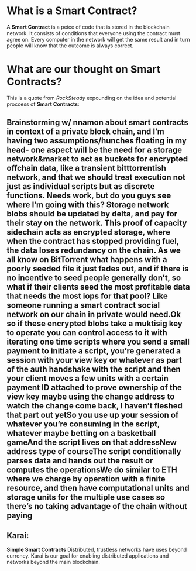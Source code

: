 # What is a Smart Contract?
A **Smart Contract** is a peice of code that is stored in the blockchain network. It consists of conditions that everyone using the contract must agree on. Every computer in the network will get the same result and in turn people will know that the outcome is always correct.
# What are our thought on Smart Contracts?
This is a quote from *RockSteady* expounding on the idea and potential proccess of **Smart Contracts**:
## Brainstorming w/ nnamon about smart contracts in context of a private block chain, and I’m having two assumptions/hunches floating in my head- one aspect will be the need for a storage network&market to act as buckets for encrypted offchain data, like a transient bitttorrentish network, and that we should treat execution not just as individual scripts but as discrete functions. Needs work, but do you guys see where I’m going with this? Storage network blobs should be updated by delta, and pay for their stay on the network. This proof of capacity sidechain acts as encrypted storage, where when the contract has stopped providing fuel, the data loses redundancy on the chain. As we all know on BitTorrent what happens with a poorly seeded file it just fades out, and if there is no incentive to seed people generally don’t, so what if their clients seed the most profitable data that needs the most iops for that pool? Like someone running a smart contract social network on our chain in private would need.Ok so if these encrypted blobs take a muktisig key to operate you can control access to it with iterating one time scripts where you send a small payment to initiate a script, you’re generated a session with your view key or whatever as part of the auth handshake with the script and then your client moves a few units with a certain payment ID attached to prove ownership of the view key maybe using the change address to watch the change come back, I haven’t fleshed that part out yetSo you use up your session of whatever you’re consuming in the script, whatever maybe betting on a basketball gameAnd the script lives on that addressNew address type of courseThe script conditionally parses data and hands out the result or computes the operationsWe do similar to ETH where we charge by operation with a finite resource, and then have computational units and storage units for the multiple use cases so there’s no taking advantage of the chain without paying
 
## Karai:
**Simple Smart Contracts**
Distributed, trustless networks have uses beyond currency. Karai is our goal for enabling distributed applications and networks beyond the main blockchain.
